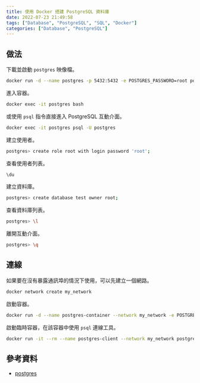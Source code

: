 ```yaml
---
title: 使用 Docker 搭建 PostgreSQL 資料庫
date: 2022-07-23 21:49:58
tags: ["Database", "PostgreSQL", "SQL", "Docker"]
categories: ["Database", "PostgreSQL"]
---
```


## 做法

下載並啟動 `postgres` 映像檔。

```bash
docker run -d --name postgres -p 5432:5432 -e POSTGRES_PASSWORD=root postgres
```

進入容器。

```bash
docker exec -it postgres bash
```

或使用 `psql` 指令直接進入 PostgreSQL 互動介面。

```bash
docker exec -it postgres psql -U postgres
```

建立使用者。

```bash
postgres> create role root with login password 'root';
```

查看使用者列表。

```bash
\du
```

建立資料庫。

```bash
postgres> create database test owner root;
```

查看資料庫列表。

```bash
postgres> \l
```

離開互動介面。

```bash
postgres> \q
```

## 連線

如果要在沒有暴露通訊埠的情況下使用，可以先建立一個網路。

```bash
docker network create my_network
```

啟動容器。

```bash
docker run -d --name postgres-container --network my_network -e POSTGRES_PASSWORD=mysecretpassword postgres:latest
```

啟動臨時容器，在該容器中使用 `psql` 連線工具。

```bash
docker run -it --rm --name postgres-client --network my_network postgres:latest psql -h postgres-container -U postgres
```

## 參考資料

- [postgres](https://hub.docker.com/_/postgres)
